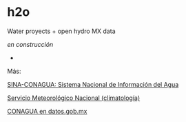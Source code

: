 # h2o
Water proyects + open hydro MX data


*en construcción*


-

Más:


[SINA-CONAGUA: Sistema Nacional de Información del Agua](http://sina.conagua.gob.mx/sina/)

[Servicio Meteorológico Nacional (climatología)](http://smn.cna.gob.mx/es/climatologia)

[CONAGUA en datos.gob.mx](https://datos.gob.mx/busca/dataset?organization=conagua&tags=energia-y-medio-ambiente)

